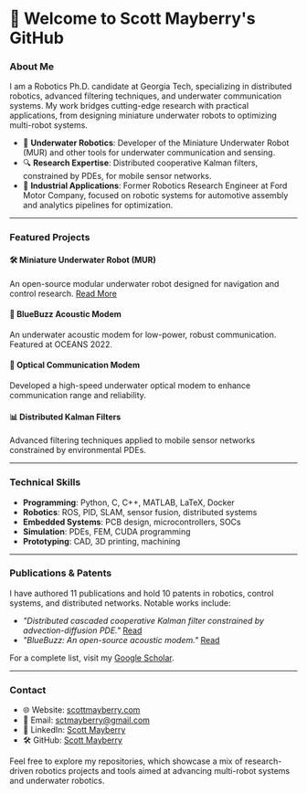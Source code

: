 # 👋 Welcome to Scott Mayberry's GitHub

### About Me
I am a Robotics Ph.D. candidate at Georgia Tech, specializing in distributed robotics, advanced filtering techniques, and underwater communication systems. My work bridges cutting-edge research with practical applications, from designing miniature underwater robots to optimizing multi-robot systems.

- 🌊 **Underwater Robotics**: Developer of the Miniature Underwater Robot (MUR) and other tools for underwater communication and sensing.
- 🔍 **Research Expertise**: Distributed cooperative Kalman filters, constrained by PDEs, for mobile sensor networks.
- 🚗 **Industrial Applications**: Former Robotics Research Engineer at Ford Motor Company, focused on robotic systems for automotive assembly and analytics pipelines for optimization.

---

### Featured Projects
#### 🛠 Miniature Underwater Robot (MUR)
An open-source modular underwater robot designed for navigation and control research. [Read More](https://scholar.scottmayberry.com)

#### 🎵 BlueBuzz Acoustic Modem
An underwater acoustic modem for low-power, robust communication. Featured at OCEANS 2022.

#### 📡 Optical Communication Modem
Developed a high-speed underwater optical modem to enhance communication range and reliability.

#### 📊 Distributed Kalman Filters
Advanced filtering techniques applied to mobile sensor networks constrained by environmental PDEs.

---

### Technical Skills
- **Programming**: Python, C, C++, MATLAB, LaTeX, Docker
- **Robotics**: ROS, PID, SLAM, sensor fusion, distributed systems
- **Embedded Systems**: PCB design, microcontrollers, SOCs
- **Simulation**: PDEs, FEM, CUDA programming
- **Prototyping**: CAD, 3D printing, machining

---

### Publications & Patents
I have authored 11 publications and hold 10 patents in robotics, control systems, and distributed networks. Notable works include:
- _"Distributed cascaded cooperative Kalman filter constrained by advection-diffusion PDE."_ [Read](https://doi.org/10.3389/frobt.2023.1175418)
- _"BlueBuzz: An open-source acoustic modem."_ [Read](https://doi.org/10.1109/OCEANS47191.2022.9977326)

For a complete list, visit my [Google Scholar](https://scholar.scottmayberry.com).

---

### Contact
- 🌐 Website: [scottmayberry.com](https://scottmayberry.com)
- 📧 Email: [sctmayberry@gmail.com](mailto:sctmayberry@gmail.com)
- 💼 LinkedIn: [Scott Mayberry](https://linkedin.com/in/scott-mayberry-robo)
- 🛠 GitHub: [Scott Mayberry](https://github.com/scottmayberry)

Feel free to explore my repositories, which showcase a mix of research-driven robotics projects and tools aimed at advancing multi-robot systems and underwater robotics.
